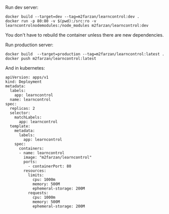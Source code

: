 Run dev server:
```
docker build --target=dev --tag=m2farzan/learncontrol:dev .
docker run -p 80:80 -v $(pwd):/src:ro -v learncontrolnodemodules:/node_modules m2farzan/learncontrol:dev
```
You don't have to rebuild the container unless there are new dependencies.

Run production server:
```
docker build  --target=production --tag=m2farzan/learncontrol:latest .
docker push m2farzan/learncontrol:latest
```
And in kubernetes:
```
apiVersion: apps/v1
kind: Deployment
metadata:
  labels:
    app: learncontrol
  name: learncontrol
spec:
  replicas: 2
  selector:
    matchLabels:
      app: learncontrol
  template:
    metadata:
      labels:
        app: learncontrol
    spec:
      containers:
      - name: learncontrol
        image: "m2farzan/learncontrol"
        ports:
          - containerPort: 80
        resources:
          limits:
            cpu: 1000m
            memory: 500M
            ephemeral-storage: 200M
          requests:
            cpu: 1000m
            memory: 500M
            ephemeral-storage: 200M
```